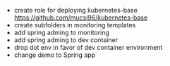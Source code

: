 - create role for deploying kubernetes-base https://github.com/mucsi96/kubernetes-base
- create subfolders in monitoring templates
- add spring adming to monitoring
- add spring adming to dev container
- drop dot env in favor of dev container environment
- change demo to Spring app